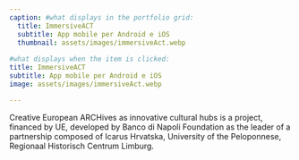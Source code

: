 ```yaml
---
caption: #what displays in the portfolio grid:
  title: ImmersiveACT
  subtitle: App mobile per Android e iOS
  thumbnail: assets/images/immersiveAct.webp
  
#what displays when the item is clicked:
title: ImmersiveACT
subtitle: App mobile per Android e iOS
image: assets/images/immersiveAct.webp

---
```

Creative European ARCHives as innovative cultural hubs is a project, financed by UE, developed by Banco di Napoli Foundation as the leader of a partnership composed of Icarus Hrvatska, University of the Peloponnese, Regionaal Historisch Centrum Limburg.